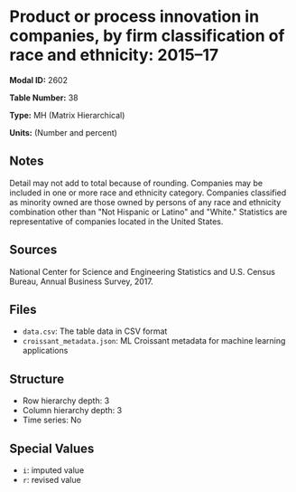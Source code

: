 # Product or process innovation in companies, by firm classification of race and ethnicity: 2015&#8211;17

**Modal ID:** 2602

**Table Number:** 38

**Type:** MH (Matrix Hierarchical)

**Units:** (Number and percent)

## Notes

Detail may not add to total because of rounding. Companies may be included in one or more race and ethnicity category. Companies classified as minority owned are those owned by persons of any race and ethnicity combination other than "Not Hispanic or Latino" and "White." Statistics are representative of companies located in the United States.

## Sources

National Center for Science and Engineering Statistics and U.S. Census Bureau, Annual Business Survey, 2017.

## Files

- `data.csv`: The table data in CSV format
- `croissant_metadata.json`: ML Croissant metadata for machine learning applications

## Structure

- Row hierarchy depth: 3
- Column hierarchy depth: 3
- Time series: No

## Special Values

- `i`: imputed value
- `r`: revised value
